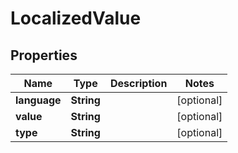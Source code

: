 
# LocalizedValue

## Properties
Name | Type | Description | Notes
------------ | ------------- | ------------- | -------------
**language** | **String** |  |  [optional]
**value** | **String** |  |  [optional]
**type** | **String** |  |  [optional]



